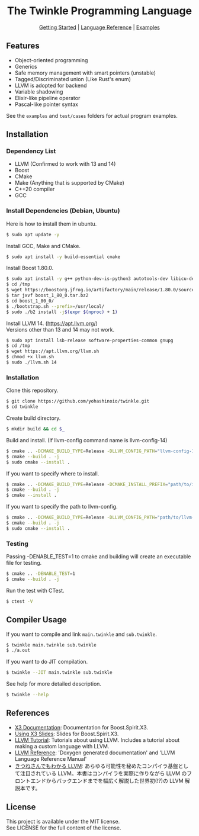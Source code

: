 <div align="center">
  <h1>The Twinkle Programming Language</h1>

[Getting Started](docs/GettingStarted.md) |
[Language Reference](docs/LanguageReference.md) |
[Examples](examples)

</div>

## Features

- Object-oriented programming
- Generics
- Safe memory management with smart pointers (unstable)
- Tagged/Discriminated union (Like Rust's enum)
- LLVM is adopted for backend
- Variable shadowing
- Elixir-like pipeline operator
- Pascal-like pointer syntax

See the `examples` and `test/cases` folders for actual program examples.

## Installation

### Dependency List

- LLVM (Confirmed to work with 13 and 14)
- Boost
- CMake
- Make (Anything that is supported by CMake)
- C++20 compiler
- GCC

### Install Dependencies (Debian, Ubuntu)

Here is how to install them in ubuntu.

```bash
$ sudo apt update -y
```

Install GCC, Make and CMake.

```bash
$ sudo apt install -y build-essential cmake
```

Install Boost 1.80.0.

```bash
$ sudo apt install -y g++ python-dev-is-python3 autotools-dev libicu-dev libbz2-dev wget
$ cd /tmp
$ wget https://boostorg.jfrog.io/artifactory/main/release/1.80.0/source/boost_1_80_0.tar.bz2
$ tar jxvf boost_1_80_0.tar.bz2
$ cd boost_1_80_0/
$ ./bootstrap.sh --prefix=/usr/local/
$ sudo ./b2 install -j$(expr $(nproc) + 1)
```

Install LLVM 14. (https://apt.llvm.org/)<br/>
Versions other than 13 and 14 may not work.

```bash
$ sudo apt install lsb-release software-properties-common gnupg
$ cd /tmp
$ wget https://apt.llvm.org/llvm.sh
$ chmod +x llvm.sh
$ sudo ./llvm.sh 14
```

### Installation

Clone this repository.

```bash
$ git clone https://github.com/yohashinoio/twinkle.git
$ cd twinkle
```

Create build directory.

```bash
$ mkdir build && cd $_
```

Build and install. (If llvm-config command name is llvm-config-14)

```bash
$ cmake .. -DCMAKE_BUILD_TYPE=Release -DLLVM_CONFIG_PATH="llvm-config-14"
$ cmake --build . -j
$ sudo cmake --install .
```

If you want to specify where to install.

```bash
$ cmake .. -DCMAKE_BUILD_TYPE=Release -DCMAKE_INSTALL_PREFIX="path/to/install"
$ cmake --build . -j
$ cmake --install .
```

If you want to specify the path to llvm-config.

```bash
$ cmake .. -DCMAKE_BUILD_TYPE=Release -DLLVM_CONFIG_PATH="path/to/llvm-config"
$ cmake --build . -j
$ sudo cmake --install .
```

### Testing

Passing -DENABLE_TEST=1 to cmake and building will create an executable file for testing.

```bash
$ cmake .. -DENABLE_TEST=1
$ cmake --build . -j
```

Run the test with CTest.

```bash
$ ctest -V
```

## Compiler Usage

If you want to compile and link `main.twinkle` and `sub.twinkle`.

```bash
$ twinkle main.twinkle sub.twinkle
$ ./a.out
```

If you want to do JIT compilation.

```bash
$ twinkle --JIT main.twinkle sub.twinkle
```

See help for more detailed description.

```bash
$ twinkle --help
```

## References

- [X3 Documentation](http://ciere.com/cppnow15/x3_docs/): Documentation for Boost.Spirit.X3.
- [Using X3 Slides](http://ciere.com/cppnow15/x3_docs/): Slides for Boost.Spirit.X3.
- [LLVM Tutorial](https://llvm.org/docs/GettingStartedTutorials.html): Tutorials about using LLVM. Includes a tutorial about making a custom language with LLVM.
- [LLVM Reference](https://llvm.org/docs/Reference.html): 'Doxygen generated documentation' and 'LLVM Language Reference Manual'
- [きつねさんでもわかる LLVM](https://tatsu-zine.com/books/llvm): あらゆる可能性を秘めたコンパイラ基盤として注目されている LLVM。本書はコンパイラを実際に作りながら LLVM のフロントエンドからバックエンドまでを幅広く解説した世界初(!?)の LLVM 解説本です。

## License

This project is available under the MIT license.<br/>
See LICENSE for the full content of the license.
